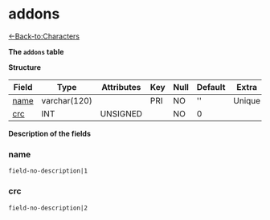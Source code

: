 # addons

[<-Back-to:Characters](database-characters.md)

**The `addons` table**

**Structure**

| Field          | Type         | Attributes | Key | Null | Default | Extra  | Comment |
| -------------- | ------------ | ---------- | --- | ---- | ------- | ------ | ------- |
| [name][1]      | varchar(120) |            | PRI | NO   | ''      | Unique |         |
| [crc][2]       | INT          | UNSIGNED   |     | NO   | 0       |        |         |


[1]: #name
[2]: #crc

**Description of the fields**

### name

`field-no-description|1`

### crc

`field-no-description|2`


